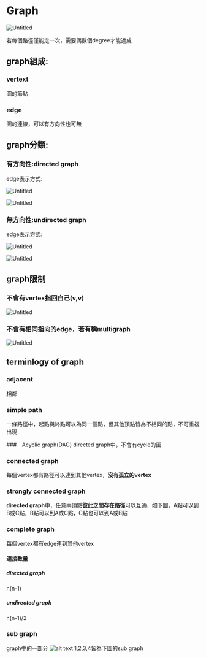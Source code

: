 # Graph

![Untitled](Graph/Untitled.png)

若每個路徑僅能走一次，需要偶數個degree才能達成

## graph組成:

### vertext
圖的節點

### edge
圖的連線，可以有方向性也可無
## graph分類:

### 有方向性:directed graph
edge表示方式:

![Untitled](Graph/Untitled%201.png)

![Untitled](Graph/Untitled%202.png)

### 無方向性:undirected graph

edge表示方式:

![Untitled](Graph/Untitled%203.png)

![Untitled](Graph/Untitled%204.png)

## graph限制

### 不會有vertex指回自己(v,v)

![Untitled](Graph/Untitled%205.png)

### 不會有相同指向的edge，若有稱multigraph

![Untitled](Graph/Untitled%206.png)

## terminlogy of graph

### adjacent
相鄰

### simple path
一條路徑中，起點與終點可以為同一個點，但其他頂點皆為不相同的點，不可重複出現

###　Acyclic graph(DAG)
directed graph中，不會有cycle的圖 

### connected graph
每個vertex都有路徑可以連到其他vertex，**沒有孤立的vertex**
### strongly connected graph
**directed graph**中，任意兩頂點**彼此之間存在路徑**可以互通，如下圖，A點可以到B或C點，B點可以到A或C點，C點也可以到A或B點
### complete graph
每個vertex都有edge連到其他vertex
#### 連接數量
##### directed graph
n(n-1)
##### undirected graph
n(n-1)/2
### sub graph
graph中的一部分
![alt text](image.png)
1,2,3,4皆為下圖的sub graph
